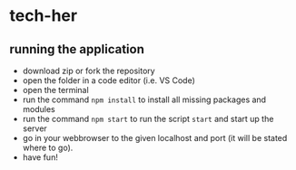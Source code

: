 # tech-her

## running the application

- download zip or fork the repository
- open the folder in a code editor (i.e. VS Code)
- open the terminal
- run the command `npm install` to install all missing packages and modules
- run the command `npm start` to run the script `start` and start up the server
- go in your webbrowser to the given localhost and port (it will be stated where to go).
- have fun!
